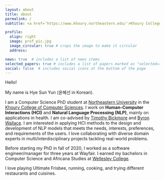 ```yaml
---
layout: about
title: about
permalink: /
subtitle: <a href='https://www.khoury.northeastern.edu/'>Khoury College of Computer Sciences</a> --- <a href='https://www.northeastern.edu/'>Northeastern University</a>

profile:
  align: right
  image: prof_pic.jpg
  image_circular: true # crops the image to make it circular
  address:

news: true  # includes a list of news items
selected_papers: true # includes a list of papers marked as "selected={true}"
social: false  # includes social icons at the bottom of the page
---
```


Hello!

My name is Hye Sun Yun (윤혜선 in Korean).

I am a Computer Science PhD student at [Northeastern University](https://www.northeastern.edu/) in the [Khoury College of Computer Sciences](https://www.khoury.northeastern.edu/).
I work on **Human-Computer Interactions (HCI)** and **Natural Language Processing (NLP)**, mainly on applications in health. I am co-advised by [Timothy Bickmore](https://www.ccs.neu.edu/home/bickmore/) and [Byron Wallace](https://www.byronwallace.com/).
I am interested in applying HCI methods to the design and development of NLP models that meets the needs, interests, preferences, and requirements of the users. I love collaborating with diverse domain experts in multi/interdisciplinary projects tackling real-world problems.

Before starting my PhD in fall of 2020, I worked as a software engineer/manager for three years at Wayfair.
I earned my bachelors in Computer Science and Africana Studies at [Wellesley College](https://www.wellesley.edu/).

I love playing Ultimate Frisbee, running, cooking, and trying different restaurants and cuisines.
